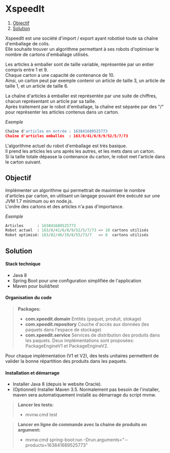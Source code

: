 XspeedIt
========

1. [Objectif](#Objectif)
2. [Solution](#Objectif)

XspeedIt est une société d'import / export ayant robotisé toute sa chaîne d'emballage de colis.  
Elle souhaite trouver un algorithme permettant à ses robots d'optimiser le nombre de cartons d'emballage utilisés.

Les articles à emballer sont de taille variable, représentée par un entier compris entre 1 et 9.  
Chaque carton a une capacité de contenance de 10.  
Ainsi, un carton peut par exemple contenir un article de taille 3, un article de taille 1, et un article de taille 6.

La chaîne d'articles à emballer est représentée par une suite de chiffres, chacun représentant un article par sa taille.  
Après traitement par le robot d'emballage, la chaîne est séparée par des "/" pour représenter les articles contenus dans un carton.

*Exemple*  
```python
Chaîne d'articles en entrée : 163841689525773  
Chaîne d'articles emballés  : 163/8/41/6/8/9/52/5/7/73
```

L'algorithme actuel du robot d'emballage est très basique.  
Il prend les articles les uns après les autres, et les mets dans un carton.  
Si la taille totale dépasse la contenance du carton, le robot met l'article dans le carton suivant.

Objectif
--------
<a name="Objectif"></a>
Implémenter un algorithme qui permettrait de maximiser le nombre d'articles par carton, en utilisant un langage pouvant être exécuté sur une JVM 1.7 minimum ou en node.js.  
L'ordre des cartons et des articles n'a pas d'importance.

*Exemple*  
```python
Articles      : 163841689525773  
Robot actuel  : 163/8/41/6/8/9/52/5/7/73 => 10 cartons utilisés  
Robot optimisé: 163/82/46/19/8/55/73/7   => 8  cartons utilisés
```

Solution
--------
<a name="Solution"></a>
#### Stack technique
- Java 8
- Spring Boot pour une configuration simplifiée de l'application 
- Maven pour build/test

#### Organisation du code
> **Packages:**
>- **com.xpeedit.domain** Entités (paquet, produit, stokage)
>- **com.xpeedit.repository** Couche d'accès aux données (les paquets dans l'espace de stockage)
>- **com.xpeedit.service** Services de distribution des produits dans les paquets.
Deux implémentations sont proposées:
PackageEngineV1 et PackageEngineV2.

Pour chaque implémentation (V1 et V2), des tests unitaires permettent de valider la bonne répartition des produits dans les paquets.

#### Installation et démarrage
- Installer Java 8 (depuis le website Oracle).
- (Optionnel) Installer Maven 3.5. Normalement pas besoin de l'installer, maven sera automatiquement installé au démarrage du script mvnw.
> **Lancer les tests:**
>- mvnw.cmd test

> **Lancer en ligne de commande avec la chaine de produits en argument:**
>- mvnw.cmd spring-boot:run -Drun.arguments="--products=163841689525773"